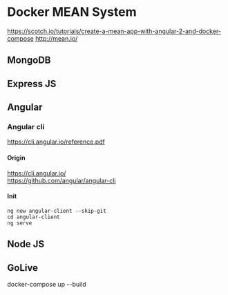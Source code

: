# Docker MEAN System
https://scotch.io/tutorials/create-a-mean-app-with-angular-2-and-docker-compose
http://mean.io/

## MongoDB

## Express JS

## Angular

### Angular cli
https://cli.angular.io/reference.pdf

#### Origin
https://cli.angular.io/  
https://github.com/angular/angular-cli

#### Init
    ng new angular-client --skip-git
    cd angular-client
    ng serve


## Node JS

## GoLive
docker-compose up --build



